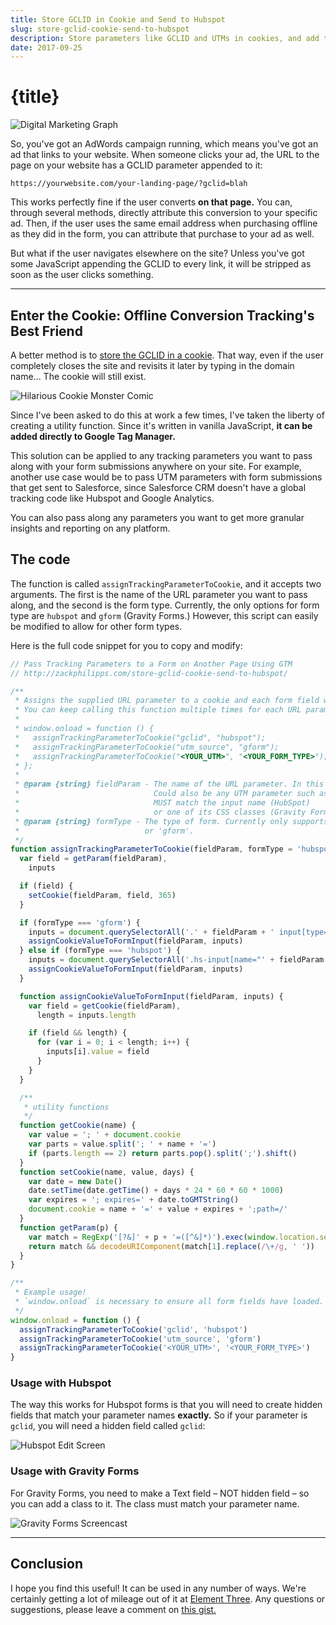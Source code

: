 ```yaml
---
title: Store GCLID in Cookie and Send to Hubspot
slug: store-gclid-cookie-send-to-hubspot
description: Store parameters like GCLID and UTMs in cookies, and add them to your form submissions, all inside GTM. Welcome to Offline Conversion Tracking utopia.
date: 2017-09-25
---
```


# {title}

![Digital Marketing Graph](/images/2017/09/digital-marketing-graph-1.jpg)

So, you've got an AdWords campaign running, which means you've got an ad that links to your website. When someone clicks your ad, the URL to the page on your website has a GCLID parameter appended to it:

```
https://yourwebsite.com/your-landing-page/?gclid=blah
```

This works perfectly fine if the user converts **on that page.** You can, through several methods, directly attribute this conversion to your specific ad. Then, if the user uses the same email address when purchasing offline as they did in the form, you can attribute that purchase to your ad as well.

But what if the user navigates elsewhere on the site? Unless you've got some JavaScript appending the GCLID to every link, it will be stripped as soon as the user clicks something.

---

## Enter the Cookie: Offline Conversion Tracking's Best Friend

A better method is to [store the GCLID in a cookie](https://support.google.com/adwords/answer/7012522?hl=en). That way, even if the user completely closes the site and revisits it later by typing in the domain name... The cookie will still exist.

![Hilarious Cookie Monster Comic](/images/2017/09/cookie-monster.jpg)

Since I've been asked to do this at work a few times, I've taken the liberty of creating a utility function. Since it's written in vanilla JavaScript, **it can be added directly to Google Tag Manager.**

This solution can be applied to any tracking parameters you want to pass along with your form submissions anywhere on your site. For example, another use case would be to pass UTM parameters with form submissions that get sent to Salesforce, since Salesforce CRM doesn't have a global tracking code like Hubspot and Google Analytics.

You can also pass along any parameters you want to get more granular insights and reporting on any platform.

## The code

The function is called `assignTrackingParameterToCookie`, and it accepts two arguments. The first is the name of the URL parameter you want to pass along, and the second is the form type. Currently, the only options for form type are `hubspot` and `gform` (Gravity Forms.) However, this script can easily be modified to allow for other form types.

Here is the full code snippet for you to copy and modify:

```js
// Pass Tracking Parameters to a Form on Another Page Using GTM
// http://zackphilipps.com/store-gclid-cookie-send-to-hubspot/

/**
 * Assigns the supplied URL parameter to a cookie and each form field with a name that matches.
 * You can keep calling this function multiple times for each URL parameter you want to pass along, e.g.
 *
 * window.onload = function () {
 *   assignTrackingParameterToCookie("gclid", "hubspot");
 *   assignTrackingParameterToCookie("utm_source", "gform");
 *   assignTrackingParameterToCookie("<YOUR_UTM>", "<YOUR_FORM_TYPE>");
 * };
 *
 * @param {string} fieldParam - The name of the URL parameter. In this case, `gclid`.
 *                              Could also be any UTM parameter such as `utm_source`.
 *                              MUST match the input name (HubSpot)
 *                              or one of its CSS classes (Gravity Forms).
 * @param {string} formType - The type of form. Currently only supports 'hubspot' (the default)
 *                            or 'gform'.
 */
function assignTrackingParameterToCookie(fieldParam, formType = 'hubspot') {
  var field = getParam(fieldParam),
    inputs

  if (field) {
    setCookie(fieldParam, field, 365)
  }

  if (formType === 'gform') {
    inputs = document.querySelectorAll('.' + fieldParam + ' input[type="text"]')
    assignCookieValueToFormInput(fieldParam, inputs)
  } else if (formType === 'hubspot') {
    inputs = document.querySelectorAll('.hs-input[name="' + fieldParam + '"]')
    assignCookieValueToFormInput(fieldParam, inputs)
  }

  function assignCookieValueToFormInput(fieldParam, inputs) {
    var field = getCookie(fieldParam),
      length = inputs.length

    if (field && length) {
      for (var i = 0; i < length; i++) {
        inputs[i].value = field
      }
    }
  }

  /**
   * utility functions
   */
  function getCookie(name) {
    var value = '; ' + document.cookie
    var parts = value.split('; ' + name + '=')
    if (parts.length == 2) return parts.pop().split(';').shift()
  }
  function setCookie(name, value, days) {
    var date = new Date()
    date.setTime(date.getTime() + days * 24 * 60 * 60 * 1000)
    var expires = '; expires=' + date.toGMTString()
    document.cookie = name + '=' + value + expires + ';path=/'
  }
  function getParam(p) {
    var match = RegExp('[?&]' + p + '=([^&]*)').exec(window.location.search)
    return match && decodeURIComponent(match[1].replace(/\+/g, ' '))
  }
}

/**
 * Example usage!
 * `window.onload` is necessary to ensure all form fields have loaded.
 */
window.onload = function () {
  assignTrackingParameterToCookie('gclid', 'hubspot')
  assignTrackingParameterToCookie('utm_source', 'gform')
  assignTrackingParameterToCookie('<YOUR_UTM>', '<YOUR_FORM_TYPE>')
}
```

### Usage with Hubspot

The way this works for Hubspot forms is that you will need to create hidden fields that match your parameter names **exactly.** So if your parameter is `gclid`, you will need a hidden field called `gclid`:

![Hubspot Edit Screen](/images/2017/09/hubspot-edit-screen-1.jpg)

### Usage with Gravity Forms

For Gravity Forms, you need to make a Text field – NOT hidden field – so you can add a class to it. The class must match your parameter name.

![Gravity Forms Screencast](/images/2017/09/gravity-forms-screencast.gif)

---

## Conclusion

I hope you find this useful! It can be used in any number of ways. We're certainly getting a lot of mileage out of it at [Element Three](https://elementthree.com/). Any questions or suggestions, please leave a comment on [this gist.](https://gist.github.com/zackphilipps/a63ae55f13b06c1b443e755fa8e8404f)
